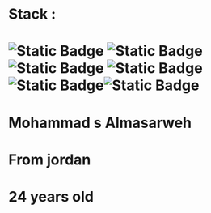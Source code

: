 # Stack : 
# ![Static Badge](https://img.shields.io/badge/Backend_%20Python_%20Devoloper-social)  ![Static Badge](https://img.shields.io/badge/Front_%20Html%20_React.js-red)  ![Static Badge](https://img.shields.io/badge/Machine_%20Learning_%20Engineer-black) ![Static Badge](https://img.shields.io/badge/Agentic_%20AI_%20Engineering-azure)![Static Badge](https://img.shields.io/badge/Algos_%20AI_%20Engineering-yellow)![Static Badge](https://img.shields.io/badge/Tensors_%20py_%20torch-orange)

# Mohammad s Almasarweh

# From jordan

# 24 years old


